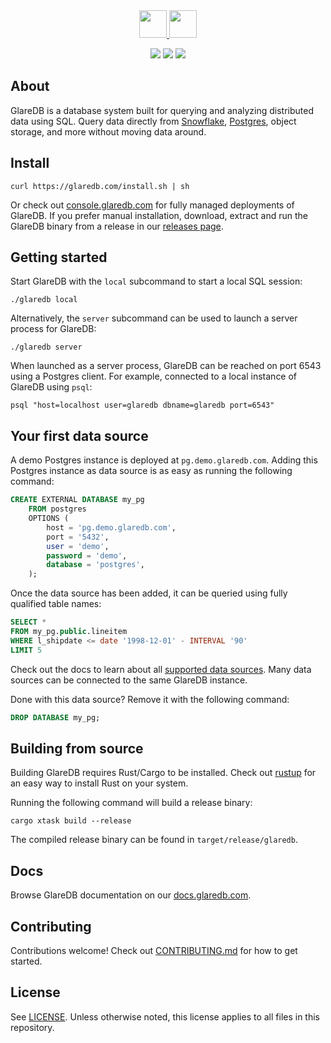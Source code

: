 <div align="center">
  <a href="https://glaredb.com#gh-light-mode-only">
    <img src="https://docs.glaredb.com/assets/logo.svg" height="44">
  </a>
  <a href="https://glaredb.com#gh-dark-mode-only">
    <img src="https://glaredb.com/logo.svg" height="44">
  </a>
</div>

<!-- Adds some spacing between logo and badges. -->
<p></p>

<div align="center">
<a href="https://docs.glaredb.com"><img src="https://img.shields.io/static/v1?label=docs&message=GlareDB%20Reference&color=55A39B&style=flat-square"></img></a>
<a href="https://github.com/GlareDB/glaredb/releases"><img src="https://img.shields.io/github/v/release/glaredb/glaredb?display_name=tag&style=flat-square"></img></a>
<a href="https://twitter.com/glaredb"><img src="https://img.shields.io/twitter/follow/glaredb?color=blue&logo=twitter&style=flat-square"></img></a>
</div>

## About

GlareDB is a database system built for querying and analyzing distributed data
using SQL. Query data directly from [Snowflake], [Postgres], object storage, and
more without moving data around.

## Install

```shell
curl https://glaredb.com/install.sh | sh
```

Or check out [console.glaredb.com](https://console.glaredb.com) for fully managed deployments of GlareDB.
If you prefer manual installation, download, extract and run the GlareDB binary from a release in our
[releases page](https://github.com/GlareDB/glaredb/releases).

## Getting started

Start GlareDB with the `local` subcommand to start a local SQL session:

```shell
./glaredb local
```

Alternatively, the `server` subcommand can be used to launch a server process
for GlareDB:

```shell
./glaredb server
```

When launched as a server process, GlareDB can be reached on port 6543 using a
Postgres client. For example, connected to a local instance of GlareDB using
`psql`:

```shell
psql "host=localhost user=glaredb dbname=glaredb port=6543"
```

## Your first data source

A demo Postgres instance is deployed at `pg.demo.glaredb.com`. Adding this
Postgres instance as data source is as easy as running the following command:

```sql
CREATE EXTERNAL DATABASE my_pg
    FROM postgres
    OPTIONS (
        host = 'pg.demo.glaredb.com',
        port = '5432',
        user = 'demo',
        password = 'demo',
        database = 'postgres',
    );
```

Once the data source has been added, it can be queried using fully qualified
table names:

```sql
SELECT *
FROM my_pg.public.lineitem
WHERE l_shipdate <= date '1998-12-01' - INTERVAL '90'
LIMIT 5
```

Check out the docs to learn about all [supported data sources](https://docs.glaredb.com/docs/data-sources/supported/). Many
data sources can be connected to the same GlareDB instance.

Done with this data source? Remove it with the following command:

```sql
DROP DATABASE my_pg;
```

## Building from source

Building GlareDB requires Rust/Cargo to be installed. Check out [rustup](https://rustup.rs/) for
an easy way to install Rust on your system.

Running the following command will build a release binary:

```shell
cargo xtask build --release
```

The compiled release binary can be found in `target/release/glaredb`.

## Docs

Browse GlareDB documentation on our [docs.glaredb.com](https://docs.glaredb.com).

## Contributing

Contributions welcome! Check out [CONTRIBUTING.md](CONTRIBUTING.md) for how to get started.

## License

See [LICENSE](./LICENSE). Unless otherwise noted, this license applies to all files in
this repository.

[Snowflake]: https://docs.glaredb.com/docs/data-sources/supported/snowflake.html
[Postgres]: https://docs.glaredb.com/docs/data-sources/supported/postgres.html
[Supported data sources]: https://docs.glaredb.com/docs/data-sources/supported/

